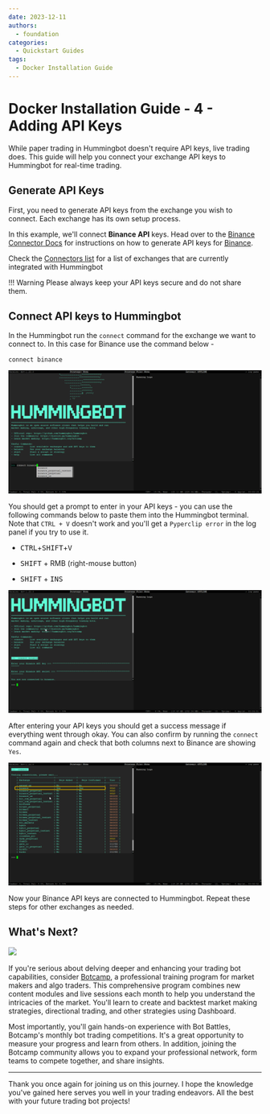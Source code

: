```yaml
---
date: 2023-12-11
authors:
  - foundation
categories:
  - Quickstart Guides
tags:
  - Docker Installation Guide
---
```


# Docker Installation Guide - 4 - Adding API Keys

While paper trading in Hummingbot doesn't require API keys, live trading does. This guide will help you connect your exchange API keys to Hummingbot for real-time trading.

## Generate API Keys
 
First, you need to generate API keys from the exchange you wish to connect. Each exchange has its own setup process.

In this example, we'll connect **Binance API** keys. Head over to the [Binance Connector Docs](https://docs.hummingbot.org/exchanges/binance/#generate-api-keys) for instructions on how to generate API keys for [Binance](../../../exchanges/binance/index.md).

Check the [Connectors list](../../../exchanges/index.md) for a list of exchanges that are currently integrated with Hummingbot

!!! Warning
    Please always keep your API keys secure and do not share them. 

## Connect API keys to Hummingbot

In the Hummingbot run the `connect` command for the exchange we want to connect to. In this case for Binance use the command below - 

```
connect binance
```

![Alt text](connect.png)

You should get a prompt to enter in your API keys - you can use the following commands below to paste them into the Hummingbot terminal. Note that `CTRL + V` doesn't work and you'll get a `Pyperclip error` in the log panel if you try to use it. 

  - <kbd>CTRL</kbd>+<kbd>SHIFT</kbd>+<kbd>V</kbd>

  - <kbd>SHIFT</kbd> + RMB (right-mouse button)

  - <kbd>SHIFT</kbd> + <kbd>INS</kbd>

![Alt text](binance.png)

After entering your API keys you should get a success message if everything went through okay. You can also confirm by running the `connect` command again and check that both columns next to Binance are showing `Yes`. 

![Alt text](connected.png)


Now your Binance API keys are connected to Hummingbot. Repeat these steps for other exchanges as needed.

## What's Next?

![](botcamp-live-session.png)

If you're serious about delving deeper and enhancing your trading bot capabilities, consider [Botcamp](/botcamp/), a professional training program for market makers and algo traders. This comprehensive program combines new content modules and live sessions each month to help you understand the intricacies of the market. You'll learn to create and backtest market making strategies, directional trading, and other strategies using Dashboard. 

Most importantly, you'll gain hands-on experience with Bot Battles, Botcamp's monthly bot trading competitions. It's a great opportunity to measure your progress and learn from others. In addition, joining the Botcamp community allows you to expand your professional network, form teams to compete together, and share insights.

--- 
Thank you once again for joining us on this journey. I hope the knowledge you've gained here serves you well in your trading endeavors. All the best with your future trading bot projects!
